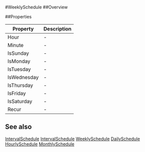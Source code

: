 #WeeklySchedule
##Overview



##Properties
<table class="table table-condensed table-bordered">
    <thead>
<tr>
<th>Property</th>
<th>Description</th>
</tr>
</thead>
<tbody>
<tr><td>Hour</td><td> - </td></tr>
<tr><td>Minute</td><td> - </td></tr>
<tr><td>IsSunday</td><td> - </td></tr>
<tr><td>IsMonday</td><td> - </td></tr>
<tr><td>IsTuesday</td><td> - </td></tr>
<tr><td>IsWednesday</td><td> - </td></tr>
<tr><td>IsThursday</td><td> - </td></tr>
<tr><td>IsFriday</td><td> - </td></tr>
<tr><td>IsSaturday</td><td> - </td></tr>
<tr><td>Recur</td><td> - </td></tr>
</tbody></table>



## See also

[IntervalSchedule](IntervalSchedule.html)
[IntervalSchedule](/docs/#IntervalSchedule.html)
[WeeklySchedule](/docs/#WeeklySchedule.html)
[DailySchedule](/docs/#DailySchedule.html)
[HourlySchedule](/docs/#HourlySchedule.html)
[MonthlySchedule](/docs/#MonthlySchedule.html)